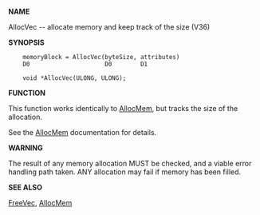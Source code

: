 
**NAME**

AllocVec -- allocate memory and keep track of the size  (V36)

**SYNOPSIS**

```
    memoryBlock = AllocVec(byteSize, attributes)
    D0                     D0        D1

    void *AllocVec(ULONG, ULONG);

```
**FUNCTION**

This function works identically to [AllocMem](AllocMem), but tracks the size
of the allocation.

See the [AllocMem](AllocMem) documentation for details.

**WARNING**

The result of any memory allocation MUST be checked, and a viable
error handling path taken.  ANY allocation may fail if memory has
been filled.

**SEE ALSO**

[FreeVec](FreeVec), [AllocMem](AllocMem)
